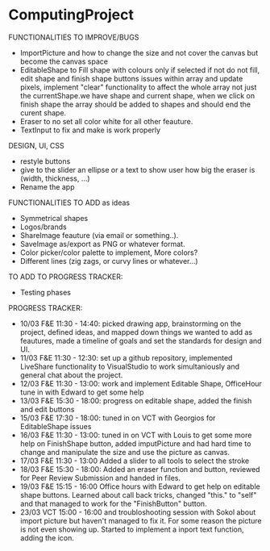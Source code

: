 # ComputingProject
FUNCTIONALITIES TO IMPROVE/BUGS
- ImportPicture and how to change the size and not cover the canvas but become the canvas space
- EditableShape to Fill shape with colours only if selected if not do not fill, edit shape and finish shape buttons issues within array and update pixels, implement "clear" functionality to affect the whole array not just the currentShape.we have shape and current shape, when we click on finish shape the array should be added to shapes and should end the curent shape.
- Eraser to no set all color white for all other feauture. 
- TextInput to fix and make is work properly 

DESIGN, UI, CSS
- restyle buttons 
- give to the slider an ellipse or a text to show user how big the eraser is (width, thickness, ...)
- Rename the app

FUNCTIONALITIES TO ADD as ideas 
- Symmetrical shapes
- Logos/brands
- ShareImage feauture (via email or something..).
- SaveImage as/export as PNG or whatever format.
- Color picker/color palette to implement, More colors?
- Different lines (zig zags, or curvy lines or whatever...)


TO ADD TO PROGRESS TRACKER: 
- Testing phases 


PROGRESS TRACKER: 
- 10/03 F&E 11:30 - 14:40: picked drawing app, brainstorming on the project, defined ideas, and mapped down things we wanted to add as feautures, made a timeline of goals and set the standards for design and UI.
- 11/03 F&E 11:30 - 12:30: set up a github repository, implemented LiveShare functionality to VisualStudio to work simultaniously and general chat about the project.
- 12/03 F&E 11:30 - 13:00: work  and implement Editable Shape, OfficeHour tune in with Edward to get some help 
- 13/03 F&E 15:30 - 18:00: progress on editable shape, added the finish and edit buttons
- 15/03 F&E 17:30 - 18:00: tuned in on VCT with Georgios for EditableShape issues
- 16/03 F&E 11:30 - 13:00: tuned in on VCT with Louis to get some more help on FinishShape button, added imputPicture and had hard time to change and manipulate the size and use the picture as canvas.
- 17/03 F&E 11:30 - 13:00 Added a slider to all tools to select the stroke 
- 18/03 F&E 15:30 - 18:00: Added an eraser function and button, reviewed for Peer Review Submission and handed in files.
- 19/03 F&E 15:15 - 16:00 Office hours with Edward to get help on editable shape buttons. Learned about call back tricks, changed "this." to "self" and that managed to work for the "FinishButton" button. 
- 23/03 VCT 15:00 - 16:00 and troubloshooting session with Sokol about import picture but haven't managed to fix it. For some reason the picture is not even showing up. 
Started to implement a inport text function, adding the icon.


